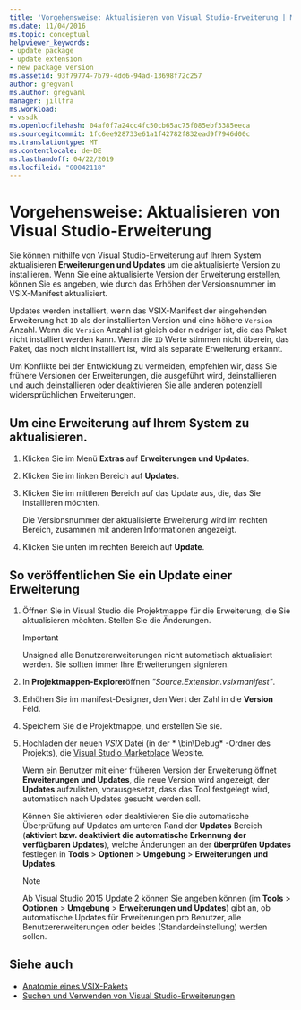 ```yaml
---
title: 'Vorgehensweise: Aktualisieren von Visual Studio-Erweiterung | Microsoft-Dokumentation'
ms.date: 11/04/2016
ms.topic: conceptual
helpviewer_keywords:
- update package
- update extension
- new package version
ms.assetid: 93f79774-7b79-4dd6-94ad-13698f72c257
author: gregvanl
ms.author: gregvanl
manager: jillfra
ms.workload:
- vssdk
ms.openlocfilehash: 04af0f7a24cc4fc50cb65ac75f085ebf3385eeca
ms.sourcegitcommit: 1fc6ee928733e61a1f42782f832ead9f7946d00c
ms.translationtype: MT
ms.contentlocale: de-DE
ms.lasthandoff: 04/22/2019
ms.locfileid: "60042118"
---
```

# <a name="how-to-update-a-visual-studio-extension"></a>Vorgehensweise: Aktualisieren von Visual Studio-Erweiterung
Sie können mithilfe von Visual Studio-Erweiterung auf Ihrem System aktualisieren **Erweiterungen und Updates** um die aktualisierte Version zu installieren. Wenn Sie eine aktualisierte Version der Erweiterung erstellen, können Sie es angeben, wie durch das Erhöhen der Versionsnummer im VSIX-Manifest aktualisiert.

 Updates werden installiert, wenn das VSIX-Manifest der eingehenden Erweiterung hat `ID` als der installierten Version und eine höhere `Version` Anzahl. Wenn die `Version` Anzahl ist gleich oder niedriger ist, die das Paket nicht installiert werden kann. Wenn die `ID` Werte stimmen nicht überein, das Paket, das noch nicht installiert ist, wird als separate Erweiterung erkannt.

 Um Konflikte bei der Entwicklung zu vermeiden, empfehlen wir, dass Sie frühere Versionen der Erweiterungen, die ausgeführt wird, deinstallieren und auch deinstallieren oder deaktivieren Sie alle anderen potenziell widersprüchlichen Erweiterungen.

## <a name="to-update-an-extension-on-your-system"></a>Um eine Erweiterung auf Ihrem System zu aktualisieren.

1. Klicken Sie im Menü **Extras** auf **Erweiterungen und Updates**.

2. Klicken Sie im linken Bereich auf **Updates**.

3. Klicken Sie im mittleren Bereich auf das Update aus, die, das Sie installieren möchten.

     Die Versionsnummer der aktualisierte Erweiterung wird im rechten Bereich, zusammen mit anderen Informationen angezeigt.

4. Klicken Sie unten im rechten Bereich auf **Update**.

## <a name="to-publish-an-update-of-an-extension"></a>So veröffentlichen Sie ein Update einer Erweiterung

1. Öffnen Sie in Visual Studio die Projektmappe für die Erweiterung, die Sie aktualisieren möchten. Stellen Sie die Änderungen.

    > [!IMPORTANT]
    >  Unsigned alle Benutzererweiterungen nicht automatisch aktualisiert werden. Sie sollten immer Ihre Erweiterungen signieren.

2. In **Projektmappen-Explorer**öffnen *"Source.Extension.vsixmanifest"*.

3. Erhöhen Sie im manifest-Designer, den Wert der Zahl in die **Version** Feld.

4. Speichern Sie die Projektmappe, und erstellen Sie sie.

5. Hochladen der neuen *VSIX* Datei (in der * \bin\Debug\* -Ordner des Projekts), die [Visual Studio Marketplace](https://marketplace.visualstudio.com/vs) Website.

     Wenn ein Benutzer mit einer früheren Version der Erweiterung öffnet **Erweiterungen und Updates**, die neue Version wird angezeigt, der **Updates** aufzulisten, vorausgesetzt, dass das Tool festgelegt wird, automatisch nach Updates gesucht werden soll.

     Können Sie aktivieren oder deaktivieren Sie die automatische Überprüfung auf Updates am unteren Rand der **Updates** Bereich (**aktiviert bzw. deaktiviert die automatische Erkennung der verfügbaren Updates**), welche Änderungen an der **überprüfen Updates** festlegen in **Tools** > **Optionen** > **Umgebung**  >  **Erweiterungen und Updates**.

    > [!NOTE]
    >  Ab Visual Studio 2015 Update 2 können Sie angeben können (im **Tools** > **Optionen** > **Umgebung**  >  **Erweiterungen und Updates**) gibt an, ob automatische Updates für Erweiterungen pro Benutzer, alle Benutzererweiterungen oder beides (Standardeinstellung) werden sollen.

## <a name="see-also"></a>Siehe auch
- [Anatomie eines VSIX-Pakets](../extensibility/anatomy-of-a-vsix-package.md)
- [Suchen und Verwenden von Visual Studio-Erweiterungen](../ide/finding-and-using-visual-studio-extensions.md)